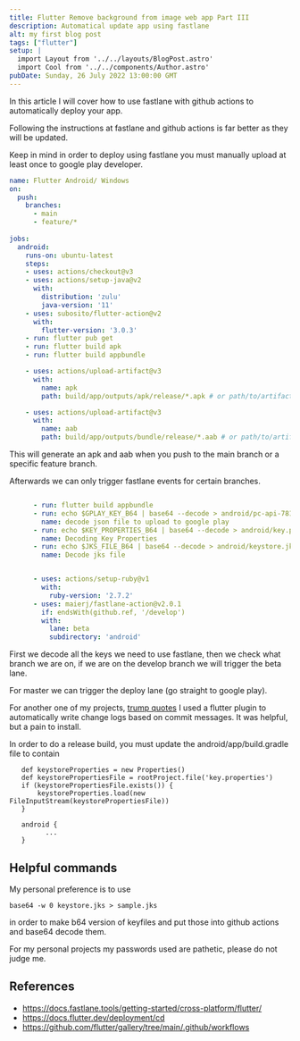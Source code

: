 ```yaml
---
title: Flutter Remove background from image web app Part III
description: Automatical update app using fastlane
alt: my first blog post
tags: ["flutter"]
setup: |
  import Layout from '../../layouts/BlogPost.astro'
  import Cool from '../../components/Author.astro'  
pubDate: Sunday, 26 July 2022 13:00:00 GMT
---
```


In this article I will cover how to use fastlane with github actions to automatically deploy your app.

Following the instructions at fastlane and github actions is far better as they will be updated.

Keep in mind in order to deploy using fastlane you must manually upload at least once to google play developer.

```yaml
name: Flutter Android/ Windows
on:
  push:
    branches:
      - main
      - feature/*
  
jobs:
  android: 
    runs-on: ubuntu-latest
    steps:
    - uses: actions/checkout@v3
    - uses: actions/setup-java@v2
      with:
        distribution: 'zulu'
        java-version: '11'
    - uses: subosito/flutter-action@v2
      with:
        flutter-version: '3.0.3'
    - run: flutter pub get
    - run: flutter build apk
    - run: flutter build appbundle

    - uses: actions/upload-artifact@v3
      with:
        name: apk
        path: build/app/outputs/apk/release/*.apk # or path/to/artifact

    - uses: actions/upload-artifact@v3
      with:
        name: aab
        path: build/app/outputs/bundle/release/*.aab # or path/to/artifact
```

This will generate an apk and aab when you push to the main branch or a specific feature branch.

Afterwards we can only trigger fastlane events for certain branches.

```yaml

      - run: flutter build appbundle
      - run: echo $GPLAY_KEY_B64 | base64 --decode > android/pc-api-7819418006086265513-297-141698a71862.json
        name: decode json file to upload to google play
      - run: echo $KEY_PROPERTIES_B64 | base64 --decode > android/key.properties
        name: Decoding Key Properties
      - run: echo $JKS_FILE_B64 | base64 --decode > android/keystore.jks
        name: Decode jks file


      - uses: actions/setup-ruby@v1
        with:
          ruby-version: '2.7.2'
      - uses: maierj/fastlane-action@v2.0.1
        if: endsWith(github.ref, '/develop')
        with:
          lane: beta
          subdirectory: 'android'
```

First we decode all the keys we need to use fastlane, then we check what branch we are on, if we are on the develop branch we will trigger the beta lane.

For master we can trigger the deploy lane (go straight to google play).

For another one of my projects, [trump quotes](https://github.com/FriendlyUser/trump_quotes/blob/master/android/fastlane/Fastfile) I used a flutter plugin to automatically write change logs based on commit messages. It was helpful, but a pain to install.


In order to do a release build, you must update the android/app/build.gradle file to
contain

```
   def keystoreProperties = new Properties()
   def keystorePropertiesFile = rootProject.file('key.properties')
   if (keystorePropertiesFile.exists()) {
       keystoreProperties.load(new FileInputStream(keystorePropertiesFile))
   }

   android {
         ...
   }
```
## Helpful commands

My personal preference is to use 

```
base64 -w 0 keystore.jks > sample.jks
```

in order to make b64 version of keyfiles and put those into github actions and base64 decode them.


For my personal projects my passwords used are pathetic, please do not judge me.

## References

* https://docs.fastlane.tools/getting-started/cross-platform/flutter/
* https://docs.flutter.dev/deployment/cd
* https://github.com/flutter/gallery/tree/main/.github/workflows